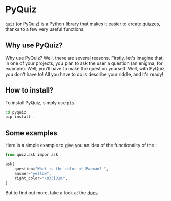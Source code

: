 # PyQuiz
`quiz` (or PyQuiz) is a Python library that makes it easier to create quizzes, thanks to a few very useful functions.

## Why use PyQuiz?
Why use PyQuiz? Well, there are several reasons. Firstly, let's imagine that, in one of your projects, you plan to ask the user a question (an enigma, for example). Well, you'll have to make the question yourself. Well, with PyQuiz, you don't have to! All you have to do is describe your riddle, and it's ready!

## How to install?
To install PyQuiz, simply use `pip`.
```bash
cd pyquiz
pip install .
```

## Some examples
Here is a simple example to give you an idea of the functionality of the :
```py
from quiz.ask impor ask

ask(
    question="What is the color of Pacman? ",
    answer="yellow",
    right_color="\033[32m",
)
```
But to find out more, take a look at the [docs](docs/USAGE.md)
